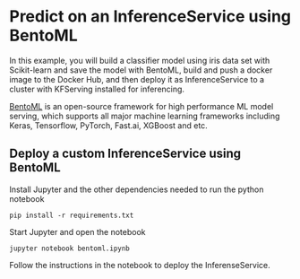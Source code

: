 # Predict on an InferenceService using BentoML

In this example, you will build a classifier model using iris data set with Scikit-learn
and save the model with BentoML, build and push a docker image to the Docker Hub, and then
deploy it as InferenceService to a cluster with KFServing installed for inferencing.

[BentoML](https://bentoml.org) is an open-source framework for high performance ML model
serving, which supports all major machine learning frameworks including Keras,
Tensorflow, PyTorch, Fast.ai, XGBoost and etc.

## Deploy a custom InferenceService using BentoML

Install Jupyter and the other dependencies needed to run the python notebook

```shell
pip install -r requirements.txt
```

Start Jupyter and open the notebook

```shell
jupyter notebook bentoml.ipynb
```

Follow the instructions in the notebook to deploy the InferenseService.
